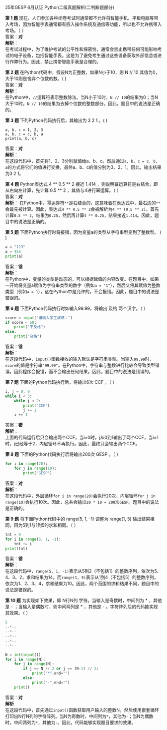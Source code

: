 25年GESP 6月认证 Python二级真题解析(二判断题部分)  

**第 1 题** 现在，人们参加各种闭卷考试时通常都不允许将智能手机、平板电脑等带入考场，因为智能手表通常都有嵌入操作系统及通信等功能，所以也不允许携带入考场。（ ）  
答案：**对**  
**解析**：  
在考试过程中，为了维护考试的公平性和保密性，通常会禁止携带任何可能影响考试的电子设备，包括智能手表。这是为了避免考生通过这些设备获取外部信息或进行作弊行为。因此，禁止携带智能手表是合理的。

**第 2 题** 在Python代码中，假设N为正整数，如果N小于10，则 N // 10 其值为0，大于10则是舍弃个位数的数。( )   
答案：**对**  
**解析**：  
在Python中，`//`运算符表示整数除法。当N小于10时，`N // 10`的结果为0；当N大于10时，`N // 10`的结果为去掉个位数的整数部分。因此，题目中的说法是正确的。

**第 3 题** 下列Python代码执行后，其输出为 3 2 1 。( )  
```
a, b, c = 1, 2, 3
a, b, c = c, b, a
print(a, b, c)
```
答案：**对**  
**解析**：  
在这段代码中，首先将1、2、3分别赋值给a、b、c。然后通过`a, b, c = c, b, a`的方式将它们的值进行交换，最终a、b、c的值分别为3、2、1。因此，输出结果为3 2 1。

**第 4 题** Python表达式 4 ** 0.5 ** 2 接近 1.414 ，则说明幂运算符是右结合，即从右向左计算，先计算 0.5 **
2 ，其值与4进行幂运算。（ ）  
答案：**对**   
**解析**：
在Python中，幂运算符`**`是右结合的，这意味着在表达式中，最右边的`**`会最先被计算。因此，表达式`4 ** 0.5 ** 2`会被解析为`4 ** (0.5 ** 2)`。首先计算`0.5 ** 2`，结果为`0.25`，然后再计算`4 ** 0.25`，结果接近`1.414`。因此，题目中的说法是正确的。


**第 5 题** 下面Python执行时将报错，因为变量a的类型从字符串型变到了整数型。 ( )
``` python
a = "123"
a = 456
print(a)
```
答案：**错**  
**解析**：   
在Python中，变量的类型是动态的，可以根据赋值的内容改变。在题目中，如果一开始将变量a赋值为字符串类型的数字（例如`a = "1"`），然后又将其赋值为整数类型（例如`a = 1`），这在Python中是允许的，不会报错。因此，题目中的说法是错误的。

**第 6 题** 下面Python代码执行时如输入99.99，将输出 及格 两个汉字。（ ）   
``` python
score = input("请输入学生成绩：")
if score < 60:
    print("不及格")
else:
    print("及格")
```
答案：**错**  
**解析**：  
在这段代码中，`input()`函数接收的输入默认是字符串类型。当输入`99.99`时，`score`的值是字符串`"99.99"`。在Python中，字符串与整数进行比较会导致类型错误，因此程序会报错，而不会输出任何结果。因此，题目中的说法是错误的。

**第 7 题** 下面的Python代码执行后，将输出6次 CCF 。（ ）  
``` python
i, j = 0, 0
while i < 3:
    while j < 2:
        print("CCF")
        j += 1
    i += 1

```
答案：**错**  
**解析**：  
上面的代码运行后只会输出两个CCF，当i=0时，j从0到1输出了两个CCF，当i=1时，j已经等于2，内层循环不再执行。因此，最终只会输出两个CCF。

**第 8 题** 下面的Python代码执行后将输出200次 GESP 。（ ）  
``` python
for i in range(20):
    for j in range(10):
        print("GESP")

```
答案：**对**   
**解析**：  
在这段代码中，外层循环`for i in range(20)`会执行20次，内层循环`for j in range(10)`会执行10次。因此，总共会输出`20 * 10 = 200`次`GESP`。题目中的说法是正确的。


**第 9 题** 将下面Python代码中的 range(5, 1, -1) 调整为 range(1, 5) 输出结果相同，因为5到1与1到5的求和相同。（ ）  
``` python
tnt = 0
for i in range(5, 1, -1):
    tnt += i
print(tnt)
```
答案：**错**  
**解析**：  
在这段代码中，`range(5, 1, -1)`表示从5到2（不包括1）的整数序列，依次为5、4、3、2，求和结果为14。而`range(1, 5)`表示从1到4（不包括5）的整数序列，依次为1、2、3、4，求和结果为10。因此，两个范围的求和结果不同，题目中的说法是错误的。

**第 10 题** 为实现如下效果，即 N行N列 字符。当输入是奇数时，中间列为 * ，其他是 - ；当输入是偶数时，则中间两列是 * ，其他是 - 。字符阵列后的代码能实现其效果。（ ）  
``` python
5
--*--
--*--
--*--
--*--
--*--
```
``` python
N = int(input())
for i in range(N):
    for j in range(N):
        if j == N // 2 or j == (N-1) // 2:
            print("*",end="")
        else:
            print("-",end="")
    print()

```
答案：**对**   
**解析**  
在这段代码中，首先通过`input()`函数获取用户输入的整数N，然后使用嵌套循环打印出N行N列的字符阵列。当N为奇数时，中间列为`*`，其他为`-`；当N为偶数时，中间两列为`*`，其他为`-`。因此，代码能够实现题目要求的效果。
